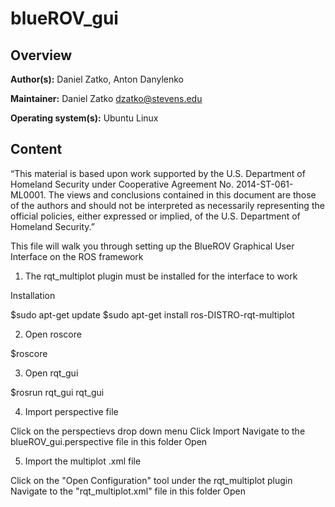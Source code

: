 # blueROV_gui

## Overview

**Author(s):** Daniel Zatko, Anton Danylenko

**Maintainer:** Daniel Zatko <dzatko@stevens.edu>

**Operating system(s):** Ubuntu Linux


## Content
“This material is based upon work supported by the U.S. Department of Homeland Security under Cooperative Agreement No. 2014-ST-061-ML0001. The views and conclusions contained in this document are those of the authors and should not be interpreted as necessarily representing the official policies, either expressed or implied, of the U.S. Department of Homeland Security.”


This file will walk you through setting up the BlueROV Graphical User Interface on the ROS framework

1. The rqt_multiplot plugin must be installed for the interface to work

Installation 
  
  $sudo apt-get update
  $sudo apt-get install ros-DISTRO-rqt-multiplot
 
2. Open roscore

  $roscore

3. Open rqt_gui

  $rosrun rqt_gui rqt_gui

4. Import perspective file

  Click on the perspectievs drop down menu
  Click Import
  Navigate to the blueROV_gui.perspective file in this folder
  Open
  
5. Import the multiplot .xml file

  Click on the "Open Configuration" tool under the rqt_multiplot plugin
  Navigate to the "rqt_multiplot.xml" file in this folder
  Open
